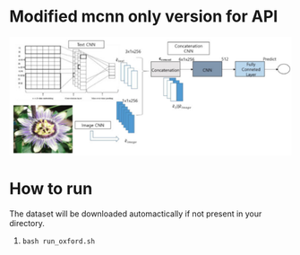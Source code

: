 # Modified mcnn only version for API
![architecture](./architecture.png)
# How to run
The dataset will be downloaded automactically if not present in your directory.

1. `bash run_oxford.sh`
